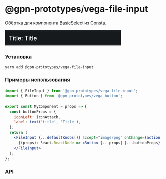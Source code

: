 # @gpn-prototypes/vega-file-input

Обёртка для компонента [BasicSelect](https://consta-uikit.vercel.app/?path=/story/components-filefield--playground) из Consta.

<img src="docs/pic-1.png" height="50">

### Установка

    yarn add @gpn-prototypes/vega-file-input

### Примеры использования

```jsx
import { FileInput } from '@gpn-prototypes/vega-file-input';
import { Button } from '@gpn-prototypes/vega-button';

export const MyComponent = props => {
  const buttonProps = {
    iconLeft: IconAttach,
    label: text('title', 'Title'),
  };
  return (
    <FileInput {...defaultKnobs()} accept="image/png" onChange={action('Файлы выбраны')}>
      {(props): React.ReactNode => <Button {...props} {...buttonProps} />}
    </FileInput>
  );
};
```

### [API](https://consta-uikit.vercel.app/?path=/docs/components-filefield--playground)
